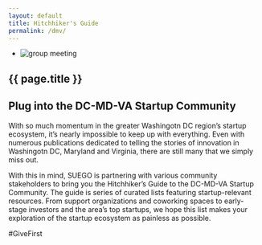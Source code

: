 ```yaml
---
layout: default
title: Hitchhiker's Guide
permalink: /dmv/
---
```


<section class="hero-slider">
  <div class="flash-gallery-wrapper">
    <ul class="flash-gallery bx-slider">
      <li><img src="{{ site.baseurl }}/assets/images/our-dmv.jpg" alt="group meeting"/></li>
    </ul> 
  </div> 
</section>

<section class="content">
  <h1 class="page-title">{{ page.title }}</h1>
  <h2>Plug into the DC-MD-VA Startup Community</h2>
  <p>With so much momentum in the greater Washingotn DC region’s startup ecosystem, it’s nearly impossible to keep up with everything. Even with numerous publications dedicated to telling the stories of innovation in Washingotn DC, Maryland and Virginia, there are still many that we simply miss out.</p>
  <p>With this in mind, SUEGO is partnering with various community stakeholders to bring you the Hitchhiker’s Guide to the DC-MD-VA Startup Community. The guide is series of curated lists featuring startup-relevant resources. From support organizations and coworking spaces to early-stage investors and the area’s top startups, we hope this list makes your exploration of the startup ecosystem as painless as possible.</p>
  <p>#GiveFirst</p>
